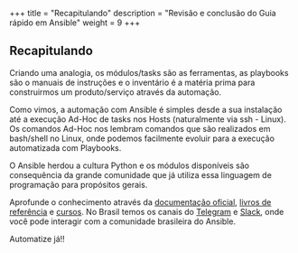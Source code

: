 +++
title = "Recapitulando"
description = "Revisão e conclusão do Guia rápido em Ansible"
weight = 9
+++
## Recapitulando
Criando uma analogia, os módulos/tasks são as ferramentas, as playbooks são o manuais de instruções e o inventário é a matéria prima para construirmos um produto/serviço através da automação.

Como vimos, a automação com Ansible é simples desde a sua instalação até a execução Ad-Hoc de tasks nos Hosts (naturalmente via ssh - Linux). Os comandos Ad-Hoc nos lembram comandos que são realizados em bash/shell no Linux, onde podemos facilmente evoluir para a execução automatizada com Playbooks.

O Ansible herdou a cultura Python e os módulos disponíveis são consequência da grande comunidade que já utiliza essa linguagem de programação para propósitos gerais.

Aprofunde o conhecimento através da [documentação oficial](http://docs.ansible.com/ansible/latest/index.html), [livros de referência](https://ansible-br.github.io/primeiros-passos/materiais-de-estudo/livros/) e [cursos](https://ansible-br.github.io/primeiros-passos/materiais-de-estudo/cursos/). No Brasil temos os canais do [Telegram](https://t.me/ansiblebr/) e [Slack](https://infraascode.slack.com/), onde você pode interagir com a comunidade brasileira do Ansible.

Automatize já!!
